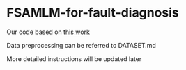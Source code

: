 # FSAMLM-for-fault-diagnosis

Our code based on [this work](https://github.com/gaopengcuhk/Tip-Adapter)

Data preprocessing can be referred to DATASET.md

More detailed instructions will be updated later
